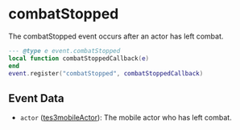 # combatStopped

The combatStopped event occurs after an actor has left combat.

```lua
--- @type e event.combatStopped
local function combatStoppedCallback(e)
end
event.register("combatStopped", combatStoppedCallback)
```

## Event Data

* `actor` ([tes3mobileActor](../../types/tes3mobileActor)): The mobile actor who has left combat.

